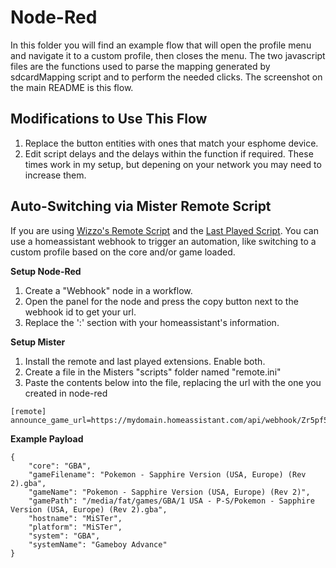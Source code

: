 # Node-Red

In this folder you will find an example flow that will open the profile menu and navigate it to a custom profile, then closes the menu. The two javascript files are the functions used to parse the mapping generated by sdcardMapping script and to perform the needed clicks. The screenshot on the main README is this flow.

## Modifications to Use This Flow
1. Replace the button entities with ones that match your esphome device.
2. Edit script delays and the delays within the function if required. These times work in my setup, but depening on your network you may need to increase them.

## Auto-Switching via Mister Remote Script
If you are using [Wizzo's Remote Script](https://github.com/wizzomafizzo/mrext?tab=readme-ov-file#remote) and the [Last Played Script](https://github.com/wizzomafizzo/mrext?tab=readme-ov-file#lastplayed). You can use a homeassistant webhook to trigger an automation, like switching to a custom profile based on the core and/or game loaded.

**Setup Node-Red**
1. Create a "Webhook" node in a workflow.
2. Open the panel for the node and press the copy button next to the webhook id to get your url.
3. Replace the '<ip>:<port>' section with your homeassistant's information.

**Setup Mister**
1. Install the remote and last played extensions. Enable both.
2. Create a file in the Misters "scripts" folder named "remote.ini"
3. Paste the contents below into the file, replacing the url with the one you created in node-red
```
[remote]
announce_game_url=https://mydomain.homeassistant.com/api/webhook/Zr5pf5d2NPTLh4RvLTZI4QgkZ25uDn9R
```

**Example Payload**
```
{
    "core": "GBA",
    "gameFilename": "Pokemon - Sapphire Version (USA, Europe) (Rev 2).gba",
    "gameName": "Pokemon - Sapphire Version (USA, Europe) (Rev 2)",
    "gamePath": "/media/fat/games/GBA/1 USA - P-S/Pokemon - Sapphire Version (USA, Europe) (Rev 2).gba",
    "hostname": "MiSTer",
    "platform": "MiSTer",
    "system": "GBA",
    "systemName": "Gameboy Advance"
}
```

